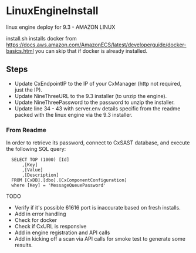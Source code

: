 # LinuxEngineInstall
linux engine deploy for 9.3 - AMAZON LINUX

install.sh installs docker from https://docs.aws.amazon.com/AmazonECS/latest/developerguide/docker-basics.html you can skip that if docker is already installed.

## Steps
- Update CxEndpointIP to the IP of your CxManager (http not required, just the IP).
- Update NineThreeURL to the 9.3 installer (to unzip the engine).
- Update NineThreePassword to the password to unzip the installer.
- Update line 34 - 43 with server.env details specific from the readme packed with the linux engine via the 9.3 installer.

### From Readme
In order to retrieve its password, connect to CxSAST database, and execute the following SQL query:
```
  SELECT TOP (1000) [Id]
      ,[Key]
      ,[Value]
      ,[Description]
  FROM [CxDB].[dbo].[CxComponentConfiguration]
  where [Key] = 'MessageQueuePassword'
```

TODO
- Verify if it's possible 61616 port is inaccurate based on fresh installs.
- Add in error handling
- Check for docker
- Check if CxURL is responsive
- Add in engine registration and API calls 
- Add in kicking off a scan via API calls for smoke test to generate some results.
